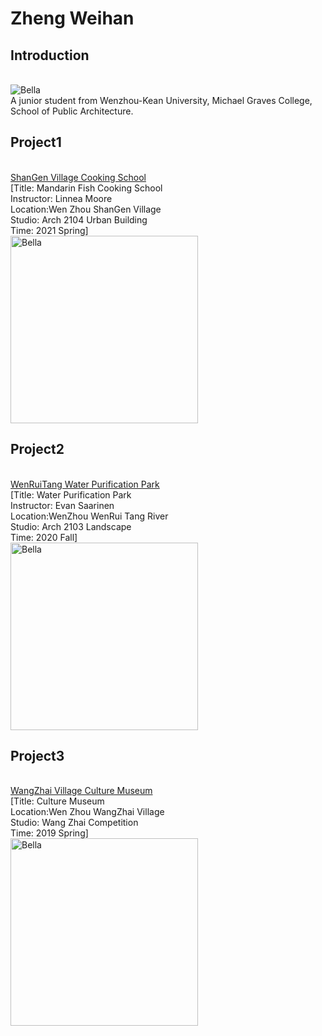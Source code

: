 # Zheng Weihan
## Introduction
<Br><img alt="Bella" src="https://raw.githubusercontent.com/steenblikrs/2021-Spring-Studio/gh-pages/students/Bella/%E5%BE%AE%E4%BF%A1%E5%9B%BE%E7%89%87_20210527211604.jpg">
<Br>A junior student from Wenzhou-Kean University, Michael Graves College, School of Public Architecture.
 
## Project1
<Br>[ShanGen Village Cooking School](https://www.stevenholl.com/projects/whitney-water-facility)
<Br>[Title: Mandarin Fish  Cooking School
<Br>Instructor: Linnea Moore
<Br>Location:Wen Zhou ShanGen Village
<Br>Studio: Arch 2104 Urban Building
<Br>Time: 2021 Spring]
<Br><img alt="Bella" src="https://raw.githubusercontent.com/steenblikrs/2021-Spring-Studio/gh-pages/students/Bella/rep1.gif" width="300">
 
## Project2
<Br>[WenRuiTang Water Purification Park](https://www.stevenholl.com/projects/whitney-water-facility)
<Br>[Title: Water Purification Park
<Br>Instructor: Evan Saarinen
<Br>Location:WenZhou WenRui Tang River
<Br>Studio: Arch 2103 Landscape
<Br>Time: 2020 Fall]
<Br><img alt="Bella" src="https://raw.githubusercontent.com/steenblikrs/2021-Spring-Studio/gh-pages/students/Bella/rep1.gif" width="300">
 
## Project3
<Br>[WangZhai Village Culture Museum](https://www.stevenholl.com/projects/whitney-water-facility)
<Br>[Title: Culture Museum
<Br>Location:Wen Zhou WangZhai Village
<Br>Studio: Wang Zhai Competition
<Br>Time: 2019 Spring]
<Br><img alt="Bella" src="https://raw.githubusercontent.com/steenblikrs/2021-Spring-Studio/gh-pages/students/Bella/rep1.gif" width="300">
